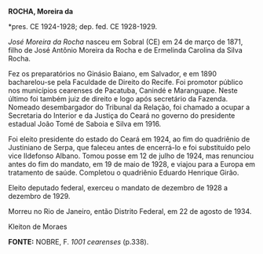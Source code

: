 **ROCHA, Moreira da**

\*pres. CE 1924-1928; dep. fed. CE 1928-1929.

*José Moreira da Rocha* nasceu em Sobral (CE) em 24 de março de 1871,
filho de José Antônio Moreira da Rocha e de Ermelinda Carolina da Silva
Rocha.

Fez os preparatórios no Ginásio Baiano, em Salvador, e em 1890
bacharelou-se pela Faculdade de Direito do Recife. Foi promotor público
nos municípios cearenses de Pacatuba, Canindé e Maranguape. Neste último
foi também juiz de direito e logo após secretário da Fazenda. Nomeado
desembargador do Tribunal da Relação, foi chamado a ocupar a Secretaria
do Interior e da Justiça do Ceará no governo do presidente estadual João
Tomé de Saboia e Silva em 1916.

Foi eleito presidente do estado do Ceará em 1924, ao fim do quadriênio
de Justiniano de Serpa, que faleceu antes de encerrá-lo e foi
substituído pelo vice Ildefonso Albano. Tomou posse em 12 de julho de
1924, mas renunciou antes do fim do mandato, em 19 de maio de 1928, e
viajou para a Europa em tratamento de saúde. Completou o quadriênio
Eduardo Henrique Girão.

Eleito deputado federal, exerceu o mandato de dezembro de 1928 a
dezembro de 1929.

Morreu no Rio de Janeiro, então Distrito Federal, em 22 de agosto de
1934.

Kleiton de Moraes

**FONTE:** NOBRE, F. *1001 cearenses* (p.338).

